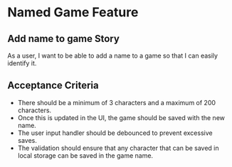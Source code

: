# Named Game Feature

## Add name to game Story

As a user, I want to be able to add a name to a game so that I can easily identify it. 

## Acceptance Criteria
- There should be a minimum of 3 characters and a maximum of 200 characters. 
- Once this is updated in the UI, the game should be saved with the new name. 
- The user input handler should be debounced to prevent excessive saves.
- The validation should ensure that any character that can be saved in local storage can be saved in the game name.